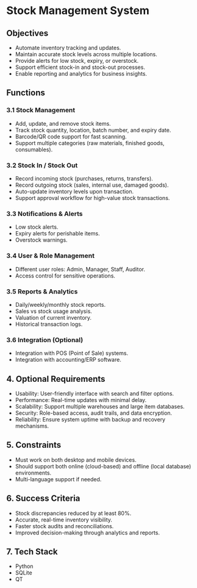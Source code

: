 # Stock Management System

## Objectives
- Automate inventory tracking and updates.
- Maintain accurate stock levels across multiple locations.
- Provide alerts for low stock, expiry, or overstock.
- Support efficient stock-in and stock-out processes.
- Enable reporting and analytics for business insights.

## Functions
### 3.1 Stock Management
- Add, update, and remove stock items.
- Track stock quantity, location, batch number, and expiry date.
- Barcode/QR code support for fast scanning.
- Support multiple categories (raw materials, finished goods, consumables).

### 3.2 Stock In / Stock Out
- Record incoming stock (purchases, returns, transfers).
- Record outgoing stock (sales, internal use, damaged goods).
- Auto-update inventory levels upon transaction.
- Support approval workflow for high-value stock transactions.

### 3.3 Notifications & Alerts
- Low stock alerts.
- Expiry alerts for perishable items.
- Overstock warnings.

### 3.4 User & Role Management
- Different user roles: Admin, Manager, Staff, Auditor.
- Access control for sensitive operations.

### 3.5 Reports & Analytics
- Daily/weekly/monthly stock reports.
- Sales vs stock usage analysis.
- Valuation of current inventory.
- Historical transaction logs.

### 3.6 Integration (Optional)
- Integration with POS (Point of Sale) systems.
- Integration with accounting/ERP software.

## 4. Optional Requirements
- Usability: User-friendly interface with search and filter options.
- Performance: Real-time updates with minimal delay.
- Scalability: Support multiple warehouses and large item databases.
- Security: Role-based access, audit trails, and data encryption.
- Reliability: Ensure system uptime with backup and recovery mechanisms.

## 5. Constraints
- Must work on both desktop and mobile devices.
- Should support both online (cloud-based) and offline (local database) environments.
- Multi-language support if needed.

## 6. Success Criteria
- Stock discrepancies reduced by at least 80%.
- Accurate, real-time inventory visibility.
- Faster stock audits and reconciliations.
- Improved decision-making through analytics and reports.

## 7. Tech Stack
- Python
- SQLite
- QT

